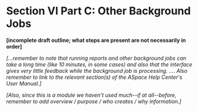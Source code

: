 # Section VI Part C: Other Background Jobs

**[incomplete draft outline; what steps are present are not necessarily in order]**

*[...remember to note that running reports and other background jobs can take a long time (like 10 minutes, in some cases) and also that the interface gives very little feedback while the background job is processing. .... Also remember to link to the relevant section(s) of the ASpace Help Center's User Manual.]*

*[Also, since this is a module we haven't used much--if at all--before, remember to add overview / purpose / who creates / why information.]*
